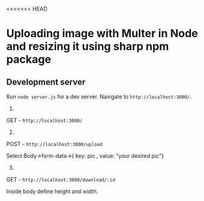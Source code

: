 <<<<<<< HEAD
# Uploading image with Multer in Node and resizing it using sharp npm package


## Development server

Run `node server.js` for a dev server. Navigate to `http://localhost:3000/`.

1. 

GET - `http://localhost:3000/`

2. 

POST - `http://localhost:3000/upload`

Select Body->form-data->{ key: pic , value: "your desired pic"}

3.

GET - `http://localhost:3000/download/:id`

Inside body define height and width.
